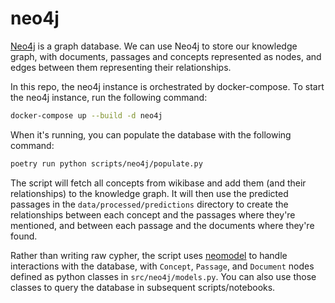 # neo4j

[Neo4j](https://neo4j.com/) is a graph database. We can use Neo4j to store our knowledge graph, with documents, passages and concepts represented as nodes, and edges between them representing their relationships.

In this repo, the neo4j instance is orchestrated by docker-compose. To start the neo4j instance, run the following command:

```bash
docker-compose up --build -d neo4j
```

When it's running, you can populate the database with the following command:

```bash
poetry run python scripts/neo4j/populate.py
```

The script will fetch all concepts from wikibase and add them (and their relationships) to the knowledge graph. It will then use the predicted passages in the `data/processed/predictions` directory to create the relationships between each concept and the passages where they're mentioned, and between each passage and the documents where they're found.

Rather than writing raw cypher, the script uses [neomodel](https://neomodel.readthedocs.io/en/stable/) to handle interactions with the database, with `Concept`, `Passage`, and `Document` nodes defined as python classes in `src/neo4j/models.py`. You can also use those classes to query the database in subsequent scripts/notebooks.
